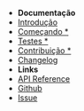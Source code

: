 - **Documentação**
- [Introdução](introduction)
- [Começando *](quick-start)
- [Testes *](tests)
- [Contribuição *](contributing)
- [Changelog](changelog)
- **Links**
- [API Reference](https://valdeirpsr.github.io/pagseguro-sdk/api)
- [Github](https://github.com/valdeirpsr/pagseguro-sdk)
- [Issue](https://github.com/valdeirpsr/pagseguro-sdk/issues)
